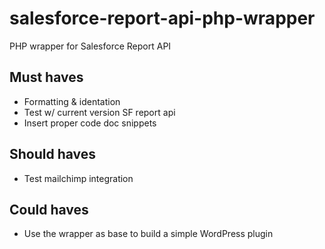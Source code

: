# salesforce-report-api-php-wrapper
PHP wrapper for Salesforce Report API

## Must haves
- Formatting & identation
- Test w/ current version SF report api
- Insert proper code doc snippets

## Should haves
- Test mailchimp integration

## Could haves
- Use the wrapper as base to build a simple WordPress plugin
